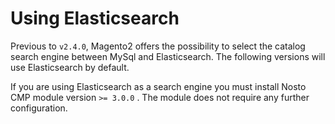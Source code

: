 # Using Elasticsearch

Previous to `v2.4.0`, Magento2 offers the possibility to select the catalog search engine between MySql and Elasticsearch. The following versions will use Elasticsearch by default.

If you are using Elasticsearch as a search engine you must install Nosto CMP module version `>= 3.0.0` . The module does not require any further configuration.

